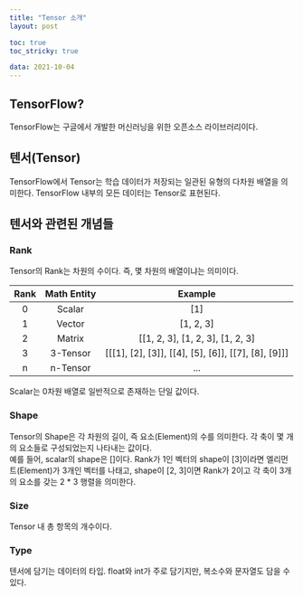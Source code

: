 ```yaml
---
title: "Tensor 소개"
layout: post

toc: true
toc_stricky: true

data: 2021-10-04
---
```


## TensorFlow?

TensorFlow는 구글에서 개발한 머신러닝을 위한 오픈소스 라이브러리이다. 

## 텐서(Tensor)

TensorFlow에서 Tensor는 학습 데이터가 저장되는 일관된 유형의 다차원 배열을 의미한다. TensorFlow 내부의 모든 데이터는 Tensor로 표현된다.

## 텐서와 관련된 개념들

### Rank

Tensor의 Rank는 차원의 수이다. 즉, 몇 차원의 배열이냐는 의미이다.

|Rank|Math Entity|Example|
|:---:|:---:|:---:|
|0|Scalar|[1]|
|1|Vector|[1, 2, 3]|
|2|Matrix|[[1, 2, 3], [1, 2, 3], [1, 2, 3]|
|3|3-Tensor|[[[1], [2], [3]], [[4], [5], [6]], [[7], [8], [9]]]|
|n|n-Tensor|...|

Scalar는 0차원 배열로 일반적으로 존재하는 단일 값이다.

### Shape

Tensor의 Shape은 각 차원의 길이, 즉 요소(Element)의 수를 의미한다. 각 축이 몇 개의 요소들로 구성되었는지 나타내는 값이다.\
예를 들어, scalar의 shape은 []이다. Rank가 1인 벡터의 shape이 [3]이라면 엘리먼트(Element)가 3개인 벡터를 나태고, shape이 [2, 3]이면 Rank가 2이고 각 축이 3개의 요소를 갖는 2 * 3 행렬을 의미한다.

### Size

Tensor 내 총 항목의 개수이다. 

### Type

텐서에 담기는 데이터의 타입. float와 int가 주로 담기지만, 복소수와 문자열도 담을 수 있다.




